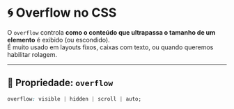 # 🌀 Overflow no CSS

O `overflow` controla **como o conteúdo que ultrapassa o tamanho de um elemento** é exibido (ou escondido).  
É muito usado em layouts fixos, caixas com texto, ou quando queremos habilitar rolagem.

---

## 🔹 Propriedade: `overflow`

```css
overflow: visible | hidden | scroll | auto;
```
